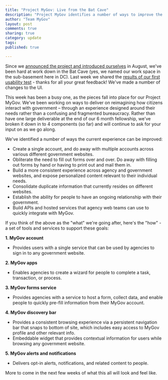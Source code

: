 ```yaml
---
title: "Project MyGov: Live from the Bat Cave"
description: "Project MyGov identifies a number of ways to improve the current government/citizen interaction experience."
author: "Team MyGov"
layout: post
comments: true
sharing: true
category: update
tags: 
published: true

---
```


Since we [announced the project and introduced ourselves](http://presidential-innovation-fellows.github.com/mygov/2012/08/23/project-mygov-unleashes-american-ingenuity/) in August, we've been hard at work down in the Bat Cave (yes, we named our work space in the sub-basement here in DC). Last week we shared the [results of our first usability test](http://presidential-innovation-fellows.github.com/mygov/2012/09/07/ui-ux-update-first-usability-and-wireframe/) - thanks for all your great feedback! We've made a number of changes to the UI.

This week has been a busy one, as the pieces fall into place for our Project MyGov. We've been working on ways to deliver on reimagining how citizens interact with government – through an experience designed around their needs rather than a confusing and fragmented bureaucracy. Rather than have one large deliverable at the end of our 6 month fellowship, we've broken it down in to 4 components (so far) and will continue to ask for your input on as we go along.

<!-- more -->

We've identified a number of ways the current experience can be improved:

* Create a single account, and do away with multiple accounts across various different government websites.
* Obliterate the need to fill out forms over and over. Do away with filling out forms by hand or having to print out and mail them in.
* Build a more consistent experience across agency and government websites, and expose personalized content relevant to their individual needs.
* Consolidate duplicate information that currently resides on different websites.
* Establish the ability for people to have an ongoing relationship with their government.
* Build APIs and hosted services that agency web teams can use to quickly integrate with MyGov.

If you think of the above as the "what" we're going after, here's the "how" - a set of tools and services to support these goals:

**1. MyGov account**

* Provides users with a single service that can be used by agencies to sign in to any government website.

**2. MyGov apps**

* Enables agencies to create a wizard for people to complete a task, transaction, or process.

**3. MyGov forms service**

* Provides agencies with a service to host a form, collect data, and enable people to quickly pre-fill information from their MyGov account.

**4. MyGov discovery bar**

* Provides a consistent browsing experience via a persistent navigation bar that snaps to bottom of site, which includes easy access to MyGov profile and other relevant info.
* Embeddable widget that provides contextual information for users while browsing any government website.

**5. MyGov alerts and notifications**

* Delivers opt-in alerts, notifications, and related content to people.

More to come in the next few weeks of what this all will look and feel like.